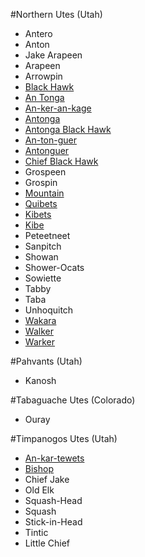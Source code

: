 #Northern Utes (Utah)

* Antero
* Anton
* Jake Arapeen
 * Arapeen
 * Arrowpin
* [Black Hawk](black-hawk.md)
 * [An Tonga](black-hawk.md)
 * [An-ker-an-kage](black-hawk.md)
 * [Antonga](black-hawk.md)
 * [Antonga Black Hawk](black-hawk.md)
 * [An-ton-guer](black-hawk.md)
 * [Antonguer](black-hawk.md)
 * [Chief Black Hawk](black-hawk.md)
* Grospeen
 * Grospin
* [Mountain](mountain.md)
 * [Quibets](mountain.md)
 * [Kibets](mountain.md)
 * [Kibe](mountain.md)
* Peteetneet
* Sanpitch
* Showan
* Shower-Ocats
* Sowiette
* Tabby
 * Taba
* Unhoquitch
* [Wakara](wakara.md)
 * [Walker](wakara.md)
 * [Warker](wakara.md)

#Pahvants (Utah)

* Kanosh

#Tabaguache Utes (Colorado)

* Ouray

#Timpanogos Utes (Utah)

* [An-kar-tewets](an-kar-tewets.md)
* [Bishop](bishop.md)
* Chief Jake
* Old Elk
* Squash-Head
 * Squash
* Stick-in-Head
* Tintic
 * Little Chief
